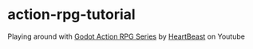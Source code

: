 # action-rpg-tutorial

Playing around with [Godot Action RPG Series](https://youtube.com/playlist?list=PL9FzW-m48fn2SlrW0KoLT4n5egNdX-W9a) by [HeartBeast](https://www.youtube.com/@uheartbeast) on Youtube
